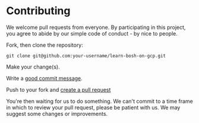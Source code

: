 # Contributing

We welcome pull requests from everyone. By participating in this project, you
agree to abide by our simple code of conduct - by nice to people.

Fork, then clone the repository:

    git clone git@github.com:your-username/learn-bosh-on-gcp.git

Make your change(s).

Write a [good commit message](http://tbaggery.com/2008/04/19/a-note-about-git-commit-messages.html).

Push to your fork and [create a pull request](https://help.github.com/articles/creating-a-pull-request-from-a-fork/)

You're then waiting for us to do something. We can't commit to a time frame in which to review your
pull request, please be patient with us. We may suggest some changes or improvements.
